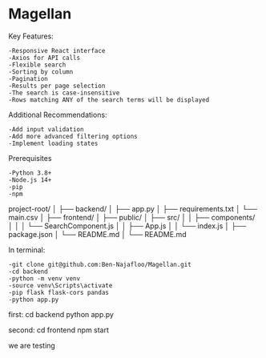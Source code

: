 # Magellan

Key Features:

    -Responsive React interface
    -Axios for API calls
    -Flexible search
    -Sorting by column
    -Pagination
    -Results per page selection
    -The search is case-insensitive
    -Rows matching ANY of the search terms will be displayed

Additional Recommendations:

    -Add input validation
    -Add more advanced filtering options
    -Implement loading states

Prerequisites

    -Python 3.8+
    -Node.js 14+
    -pip
    -npm

project-root/
│
├── backend/
│ ├── app.py
│ ├── requirements.txt
│ └── main.csv
│
├── frontend/
│ ├── public/
│ ├── src/
│ │ ├── components/
│ │ │ └── SearchComponent.js
│ │ ├── App.js
│ │ └── index.js
│ ├── package.json
│ └── README.md
│
└── README.md

In terminal:

    -git clone git@github.com:Ben-Najafloo/Magellan.git
    -cd backend
    -python -m venv venv
    -source venv\Scripts\activate
    -pip flask flask-cors pandas
    -python app.py



first:
cd backend
python app.py

second:
cd frontend
npm start




we are testing